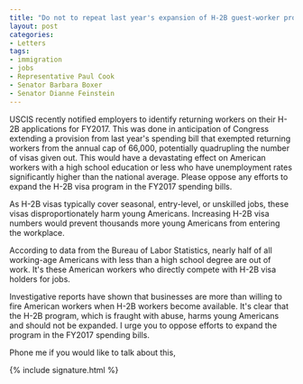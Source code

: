 ```yaml
---
title: "Do not to repeat last year's expansion of H-2B guest-worker program"
layout: post
categories:
- Letters
tags:
- immigration
- jobs
- Representative Paul Cook
- Senator Barbara Boxer
- Senator Dianne Feinstein
---
```


USCIS recently notified employers to identify returning workers on their H-2B applications for FY2017. This was done in anticipation of Congress extending a provision from last year's spending bill that exempted returning workers from the annual cap of 66,000, potentially quadrupling the number of visas given out. This would have a devastating effect on American workers with a high school education or less who have unemployment rates significantly higher than the national average. Please oppose any efforts to expand the H-2B visa program in the FY2017 spending bills.

As H-2B visas typically cover seasonal, entry-level, or unskilled jobs, these visas disproportionately harm young Americans. Increasing H-2B visa numbers would prevent thousands more young Americans from entering the workplace.

According to data from the Bureau of Labor Statistics, nearly half of all working-age Americans with less than a high school degree are out of work. It's these American workers who directly compete with H-2B visa holders for jobs.

Investigative reports have shown that businesses are more than willing to fire American workers when H-2B workers become available. It's clear that the H-2B program, which is fraught with abuse, harms young Americans and should not be expanded. I urge you to oppose efforts to expand the program in the FY2017 spending bills.

Phone me if you would like to talk about this,

{% include signature.html %}
